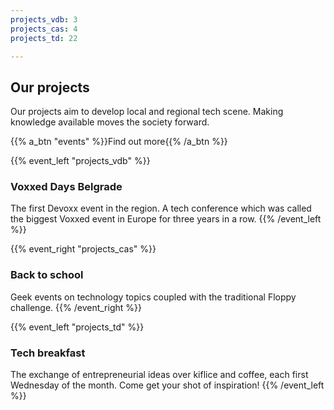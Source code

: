 ```yaml
---
projects_vdb: 3
projects_cas: 4
projects_td: 22

---
```


## Our projects

Our projects aim to develop local and regional tech scene. Making knowledge available moves the society forward.

{{% a_btn "events" %}}Find out more{{% /a_btn %}}

{{% event_left "projects_vdb" %}}
### Voxxed Days Belgrade

The first Devoxx event in the region. A tech conference which was called the biggest Voxxed event in Europe for three years in a row.
{{% /event_left %}}

{{% event_right "projects_cas" %}}
### Back to school

Geek events on technology topics coupled with the traditional Floppy challenge.
{{% /event_right %}}

{{% event_left "projects_td" %}}
### Tech breakfast

The exchange of entrepreneurial ideas over kiflice and coffee, each first Wednesday of the month. Come get your shot of inspiration!
{{% /event_left %}}
